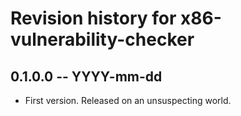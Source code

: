 # Revision history for x86-vulnerability-checker

## 0.1.0.0 -- YYYY-mm-dd

* First version. Released on an unsuspecting world.
